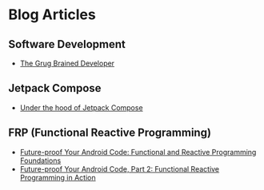 # Blog Articles

## Software Development

- [The Grug Brained Developer](https://grugbrain.dev/)

## Jetpack Compose

- [Under the hood of Jetpack Compose](https://medium.com/androiddevelopers/under-the-hood-of-jetpack-compose-part-2-of-2-37b2c20c6cdd)

## FRP (Functional Reactive Programming)

- [Future-proof Your Android Code: Functional and Reactive Programming Foundations](https://www.toptal.com/android/functional-reactive-programming-part-1)
- [Future-proof Your Android Code, Part 2: Functional Reactive Programming in Action](https://www.toptal.com/android/functional-reactive-programming-part-2)